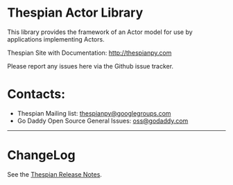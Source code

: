 Thespian Actor Library
======================

This library provides the framework of an Actor model for use by
applications implementing Actors.

Thespian Site with Documentation: http://thespianpy.com

Please report any issues here via the Github issue tracker.

Contacts:
=========

  * Thespian Mailing list:  thespianpy@googlegroups.com
  * Go Daddy Open Source General Issues: oss@godaddy.com
  

----------------------------------------------------------------------

ChangeLog
=========

  See the [Thespian Release Notes](http://thespianpy.com/releases.html).
